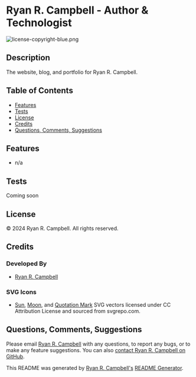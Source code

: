 # Ryan R. Campbell - Author & Technologist

![license-copyright-blue.png](https://img.shields.io/badge/%C2%A9_2024-Ryan_R._Campbell-blue
)

## Description
The website, blog, and portfolio for Ryan R. Campbell.

## Table of Contents
- [Features](#features)
- [Tests](#tests)
- [License](#license)
- [Credits](#credits)
- [Questions, Comments, Suggestions](#questions-comments-suggestions)


 ## Features
 - n/a

## Tests
Coming soon

## License
© 2024 Ryan R. Campbell. All rights reserved.

## Credits
### Developed By
- [Ryan R. Campbell](https://www.github.com/rrcampbell-exe/)

### SVG Icons
- [Sun](https://www.svgrepo.com/svg/525084/sun), [Moon](https://www.svgrepo.com/svg/524757/moon-stars), and [Quotation Mark](https://www.svgrepo.com/svg/346784/double-quotes-l) SVG vectors licensed under CC Attribution License and sourced from svgrepo.com.

## Questions, Comments, Suggestions
Please email [Ryan R. Campbell](mailto:campbell.ryan.r@gmail.com) with any questions, to report any bugs, or to make any feature suggestions. You can also [contact Ryan R. Campbell on GitHub](https://www.github.com/rrcampbell-exe/).

This README was generated by [Ryan R. Campbell's](https://www.github.com/rrcampbell-exe/) [README Generator](https://github.com/rrcampbell-exe/readme-generator).